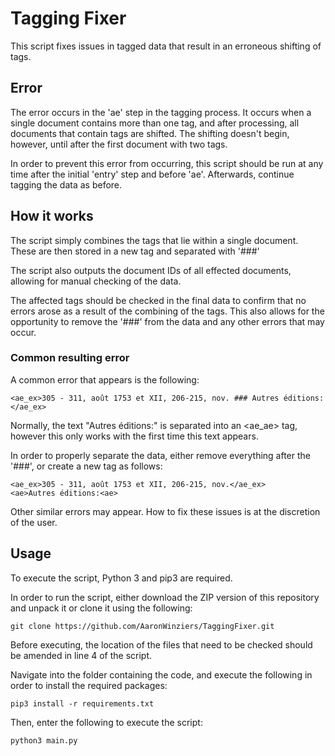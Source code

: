 # Tagging Fixer

This script fixes issues in tagged data that result in an erroneous shifting of <ae> tags.

## Error
The error occurs in the 'ae' step in the tagging process. It occurs when a single document contains more than one <ae> tag, and after processing, all documents that contain <ae> tags are shifted. The shifting doesn't begin, however, until after the first document with two tags.
    
In order to prevent this error from occurring, this script should be run at any time after the initial 'entry' step and before 'ae'. Afterwards, continue tagging the data as before.

## How it works
The script simply combines the <ae> tags that lie within a single document. These are then stored in a new <ae> tag and separated with '###'

The script also outputs the document IDs of all effected documents, allowing for manual checking of the data.

The affected tags should be checked in the final data to confirm that no errors arose as a result of the combining of the tags. This also allows for the opportunity to remove the '###' from the data and any other errors that may occur.

### Common resulting error
A common error that appears is the following:

    <ae_ex>305 - 311, août 1753 et XII, 206-215, nov. ### Autres éditions:</ae_ex>
    
Normally, the text "Autres éditions:" is separated into an <ae_ae> tag, however this only works with the first time this text appears.

In order to properly separate the data, either remove everything after the '###', or create a new tag as follows:

    <ae_ex>305 - 311, août 1753 et XII, 206-215, nov.</ae_ex>
    <ae>Autres éditions:<ae>
    
Other similar errors may appear. How to fix these issues is at the discretion of the user.

## Usage

To execute the script, Python 3 and pip3 are required.

In order to run the script, either download the ZIP version of this repository and unpack it or clone it using the following:

    git clone https://github.com/AaronWinziers/TaggingFixer.git
    
Before executing, the location of the files that need to be checked should be amended in line 4 of the script.
    
Navigate into the folder containing the code, and execute the following in order to install the required packages:

    pip3 install -r requirements.txt

Then, enter the following to execute the script:

    python3 main.py
    
